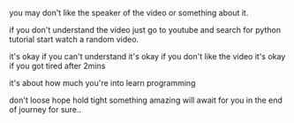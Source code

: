 you may don't like the speaker of the video or something about it.

if you don't understand the video just go to youtube and search for python tutorial start watch a random video.

it's okay if you can't understand
it's okay if you don't like the video
it's okay if you got tired after 2mins

it's about how much you're into learn programming

don't loose hope hold tight something amazing will await for you in the end of journey for sure..